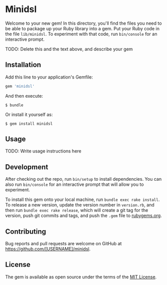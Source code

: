 # Minidsl

Welcome to your new gem! In this directory, you'll find the files you need to be able to package up your Ruby library into a gem. Put your Ruby code in the file `lib/minidsl`. To experiment with that code, run `bin/console` for an interactive prompt.

TODO: Delete this and the text above, and describe your gem

## Installation

Add this line to your application's Gemfile:

```ruby
gem 'minidsl'
```

And then execute:

    $ bundle

Or install it yourself as:

    $ gem install minidsl

## Usage

TODO: Write usage instructions here

## Development

After checking out the repo, run `bin/setup` to install dependencies. You can also run `bin/console` for an interactive prompt that will allow you to experiment.

To install this gem onto your local machine, run `bundle exec rake install`. To release a new version, update the version number in `version.rb`, and then run `bundle exec rake release`, which will create a git tag for the version, push git commits and tags, and push the `.gem` file to [rubygems.org](https://rubygems.org).

## Contributing

Bug reports and pull requests are welcome on GitHub at https://github.com/[USERNAME]/minidsl.


## License

The gem is available as open source under the terms of the [MIT License](http://opensource.org/licenses/MIT).

